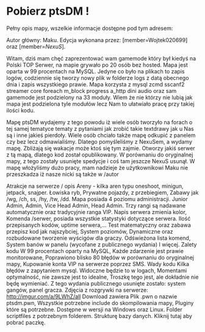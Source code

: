 Pobierz ptsDM !
====
Pełny opis mapy, wszelkie informacje dostępne pod tym adresem:


Autor główny: Maku.
Edycja wykonana przez: [member=Wojtek020699] oraz [member=_NexuS_].


Witam, dziś mam chęć zaprezentować wam gamemode który był kiedyś na Polski TOP Serwer, na mapie grywało po 20 osób bez hosted.
Mapa jest oparta w 99 procentach na MySQL. Jedyne co było na plikach to zapis logów, codziennie się tworzy nowy plik w folderze logs z datą obecnego dnia i zapis wszystkiego prawie.
Mapa korzysta z
mysql
zcmd
sscanf2
streamer
core
foreach
m_block
progress
a_http
dini
audio
oraz sam gamemode jest podzielony na 33 moduły. Wiem że nie którzy nie lubią jak mapa jest podzielona tyle modułów lecz Nam to ułatwiało pracę przy takiej ilości kodu.
 
Mapę ptsDM wydajemy z tego powodu iż wiele osób tworzyło na forach o tej samej tematyce tematy z pytaniami jak zrobić takie textdrawy jak u Nas są i inne jakieś pierdoły. Wiele osób chciało także mapę odkupić z panelem czy bez lecz odmawialiśmy. Dlatego pomyśleliśmy z NexuSem, a wydamy mapę. Zbliżają się wakacje może ktoś się tym zajmie. Otworzy jakiś serwer z tą mapą, dlatego kod został opublikowany.
W porównaniu do oryginalnej mapy, z tego zostały usunięte spedycje i coś tam jeszcze NexuS usunął.
W mapę włożyliśmy dużo pracy, mam nadzieje że użytkownikowi Maku nie przeszkadza iż nasze nicki są także w /autor

 
Atrakcje na serwerze / opis
Areny - kilka aren typu oneshoot, minigun, jetpack, snajper.
Łowiska ryb,
Prywatne pojazdy, z przebiegiem,
Zabawy jak /wg, /ch, ss, /hy, /tw, /dd.
Mapa posiada 4 poziomu administracji. Junior Admin, Admin, Vice Head Admin, Head Admin. Trzy rangi są nadawane automatycznie oraz tradycyjnie ranga VIP.
Napis serwera zmienia kolor,
Komenda /serwer, posiada wszystkie statystyki dotyczące serwera. Ilość przepisanych kodów, uptime serwera,...
Test matematyczny oraz zabawa przepisz kod jak najszybciej,
System poziomów,
Dynamiczne oraz rozbudowane tworzenie wyścigów dla graczy. 
Odświeżona lista komend,
System banów w panelu (wycofane z publicznego wydania)
I więcej.
Zalety kodu
W 99 procentach oparty na MySQL,
Każde zdarzenie jest prawie monitorowane,
Poprawiono blisko 80 błędów w porównaniu do oryginalnej mapy,
Kupowanie konta VIP na serwerze poprzez SMS. 
Wady kodu
Kilka błędów z zapytaniem mysql. Widoczne będzie to w logach,
Momentami optymalność, nie zawsze jest to idealne,
Troszkę tego jest, ale dokładnie nie będę wymieniać.
Z tego wydania publicznego usunięte zostało:
system gangów,
panel gracza.
Zdjęcia z rozgrywki na serwerze:
http://imgur.com/a/9LWhZ/all
Download zawiera
Plik .pwn o nazwie ptsdm.pwn,
Wszystkie potrzebne include do skompilowania mapy,
Pluginy które są potrzebne. Dostępne w wersji na Windows oraz Linux.
Folder scriptfiles z potrzebnym folderem.
Strukturę bazy danych.
Kliknij tutaj aby pobrać paczkę.
